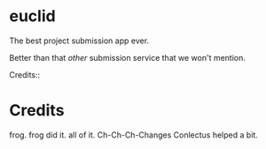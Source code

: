 # euclid
The best project submission app ever.


Better than that _other_ submission service that we won't mention.

Credits::

# Credits
frog. frog did it. all of it.
Ch-Ch-Ch-Changes
Conlectus helped a bit.

